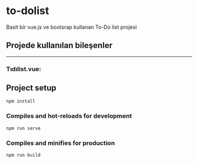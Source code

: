 # to-dolist
Basit bir vue.js ve bootsrap kullanan To-Do list projesi 
## Projede kullanılan bileşenler
------------
### Tıdılist.vue: 
## Project setup
```
npm install
```

### Compiles and hot-reloads for development
```
npm run serve
```

### Compiles and minifies for production
```
npm run build
```
